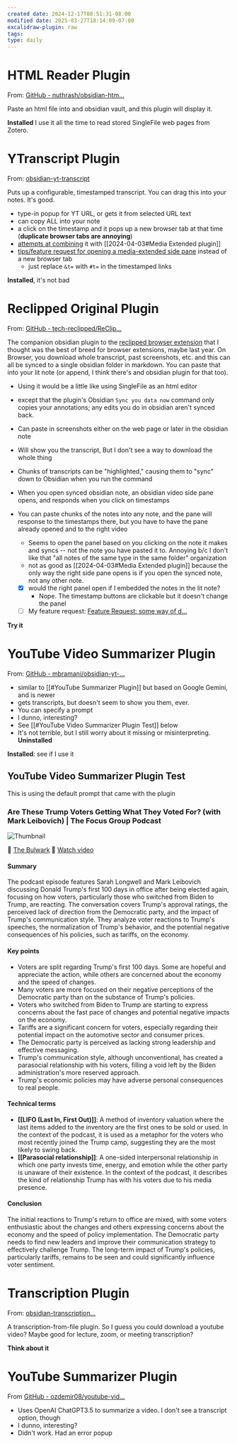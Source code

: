 ```yaml
---
created date: 2024-12-17T08:51:31-08:00
modified date: 2025-03-27T18:14:09-07:00
excalidraw-plugin: raw
tags: 
type: daily
---
```

# HTML Reader Plugin
From: [GitHub - nuthrash/obsidian-htm...](https://github.com/nuthrash/obsidian-html-plugin)

Paste an html file into and obsidian vault, and this plugin will display it.

**Installed**  I use it all the time to read stored SingleFile web pages from Zotero.

# YTranscript Plugin
From: [obsidian-yt-transcript](https://github.com/lstrzepek/obsidian-yt-transcript)

Puts up a configurable, timestamped transcript.  You can drag this into your notes.  It's good.

- type-in popup for YT URL, or gets it from selected URL text
- can copy ALL into your note
- a click on the timestamp and it pops up a new browser tab at that time (**duplicate browser tabs are annoying**)
- [attempts at combining](https://forum.obsidian.md/t/takeing-video-notes-via-media-extend-and-obsidian-yt-transcript/74926/2) it with [[2024-04-03#Media Extended plugin]]
- [tips/feature request for opening a media-extended side pane](https://github.com/lstrzepek/obsidian-yt-transcript/issues/52#issue-2392909989) instead of a new browser tab
	- just replace `&t=` with `#t=` in the timestamped links

**Installed**, it's not bad
# Reclipped Original Plugin
From: [GitHub - tech-reclipped/ReClip...](https://github.com/tech-reclipped/ReClipped-Obsidian-Official)

The companion obsidian plugin to the [reclipped browser extension](https://reclipped.com/) that I thought was the best of breed for browser extensions, maybe last year.   On Browser, you download whole transcript, past screenshots, etc.  and this can all be synced to a single obsidian folder in markdown.  You can paste that into your lit note (or append, I think there's and obsidian plugin for that too).

- Using it would be a little like using SingleFile as an html editor
- except that the plugin's Obsidian `Sync you data now` command only copies your annotations; any edits you do in obsidian aren't synced back.
- Can paste in screenshots either on the web page or later in the obsidian note
- Will show you the transcript, But I don't see a way to download the whole thing
- Chunks of transcripts can be "highlighted," causing them to "sync" down to Obsidian when you run the command
- When you open synced obsidian note, an obsidian video side pane opens, and responds when you click on timestamps

- You can paste chunks of the notes into any note, and the pane will response to the timestamps there, but you have to have the pane already opened and to the right video
	- Seems to open the panel based on you clicking on the note it makes and syncs -- not the note you have pasted it to.  Annoying b/c I don't like that "all notes of the same type in the same folder" organization
	- not as good as [[2024-04-03#Media Extended plugin]] because the only way the right side pane opens is if you open the synced note, not any other note.
	- [x] would the right panel open if I embedded the notes in the lit note?
		- Nope.  The timestamp buttons are clickable but it doesn't change the panel
	- [ ] My feature request: [Feature Request: some way of d...](https://github.com/tech-reclipped/ReClipped-Obsidian-Official/issues/11)

**Try it**
# YouTube Video Summarizer Plugin
From: [GitHub - mbramani/obsidian-yt-...](https://github.com/mbramani/obsidian-yt-video-summarizer)

- similar to [[#YouTube Summarizer Plugin]] but based on Google Gemini, and is newer
- gets transcripts, but doesn't seem to show you them, ever.
- You can specify a prompt
- I dunno, interesting?
- See [[#YouTube Video Summarizer Plugin Test]] below
- It's not terrible, but I still worry about it missing or misinterpreting.
**Uninstalled**

**Installed**: see if I use it
## YouTube Video Summarizer Plugin Test
This is using the default prompt that came with the plugin
### Are These Trump Voters Getting What They Voted For? (with Mark Leibovich) | The Focus Group Podcast

![Thumbnail](https://img.youtube.com/vi/aA0a3YjcVxQ/maxresdefault.jpg)

👤 [The Bulwark](https://www.youtube.com/channel/UCG4Hp1KbGw4e02N7FpPXDgQ)  🔗 [Watch video](https://www.youtube.com/watch?v=aA0a3YjcVxQ)
#### Summary
The podcast episode features Sarah Longwell and Mark Leibovich discussing Donald Trump's first 100 days in office after being elected again, focusing on how voters, particularly those who switched from Biden to Trump, are reacting. The conversation covers Trump's approval ratings, the perceived lack of direction from the Democratic party, and the impact of Trump's communication style. They analyze voter reactions to Trump's speeches, the normalization of Trump's behavior, and the potential negative consequences of his policies, such as tariffs, on the economy.
#### Key points
- Voters are split regarding Trump's first 100 days. Some are hopeful and appreciate the action, while others are concerned about the economy and the speed of changes.
- Many voters are more focused on their negative perceptions of the Democratic party than on the substance of Trump's policies.
- Voters who switched from Biden to Trump are starting to express concerns about the fast pace of changes and potential negative impacts on the economy.
- Tariffs are a significant concern for voters, especially regarding their potential impact on the automotive sector and consumer prices.
- The Democratic party is perceived as lacking strong leadership and effective messaging.
- Trump's communication style, although unconventional, has created a parasocial relationship with his voters, filling a void left by the Biden administration's more reserved approach.
- Trump's economic policies may have adverse personal consequences to real people.
#### Technical terms
- **[[LIFO (Last In, First Out)]]**: A method of inventory valuation where the last items added to the inventory are the first ones to be sold or used. In the context of the podcast, it is used as a metaphor for the voters who most recently joined the Trump camp, suggesting they are the most likely to swing back.
- **[[Parasocial relationship]]**: A one-sided interpersonal relationship in which one party invests time, energy, and emotion while the other party is unaware of their existence. In the context of the podcast, it describes the kind of relationship Trump has with his voters due to his media presence.

#### Conclusion
The initial reactions to Trump's return to office are mixed, with some voters enthusiastic about the changes and others expressing concerns about the economy and the speed of policy implementation. The Democratic party needs to find new leaders and improve their communication strategy to effectively challenge Trump. The long-term impact of Trump's policies, particularly tariffs, remains to be seen and could significantly influence voter sentiment.

# Transcription Plugin
From: [obsidian-transcription...](https://github.com/djmango/obsidian-transcription)

A transcription-from-file plugin.  So I guess you could download a youtube video?  Maybe good for lecture, zoom, or meeting transcription?

**Think about it**
# YouTube Summarizer Plugin
From [GitHub - ozdemir08/youtube-vid...](https://github.com/ozdemir08/youtube-video-summarizer)

- Uses OpenAI ChatGPT3.5 to summarize a video.  I don't see a transcript option, though
- I dunno, interesting?
- Didn't work.  Had an error popup



